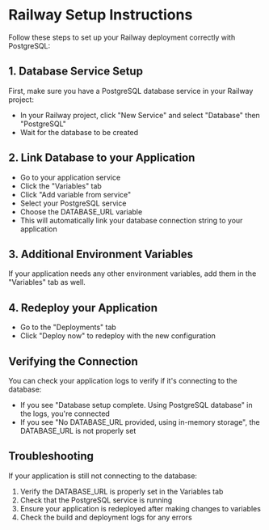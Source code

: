 # Railway Setup Instructions

Follow these steps to set up your Railway deployment correctly with PostgreSQL:

## 1. Database Service Setup
First, make sure you have a PostgreSQL database service in your Railway project:
- In your Railway project, click "New Service" and select "Database" then "PostgreSQL"
- Wait for the database to be created

## 2. Link Database to your Application
- Go to your application service
- Click the "Variables" tab
- Click "Add variable from service"
- Select your PostgreSQL service
- Choose the DATABASE_URL variable
- This will automatically link your database connection string to your application

## 3. Additional Environment Variables
If your application needs any other environment variables, add them in the "Variables" tab as well.

## 4. Redeploy your Application
- Go to the "Deployments" tab
- Click "Deploy now" to redeploy with the new configuration

## Verifying the Connection
You can check your application logs to verify if it's connecting to the database:
- If you see "Database setup complete. Using PostgreSQL database" in the logs, you're connected
- If you see "No DATABASE_URL provided, using in-memory storage", the DATABASE_URL is not properly set

## Troubleshooting
If your application is still not connecting to the database:
1. Verify the DATABASE_URL is properly set in the Variables tab
2. Check that the PostgreSQL service is running
3. Ensure your application is redeployed after making changes to variables
4. Check the build and deployment logs for any errors
